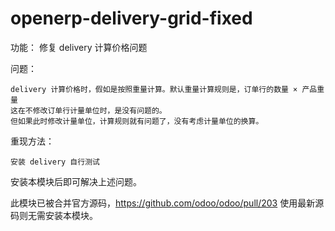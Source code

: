 openerp-delivery-grid-fixed
===========================

功能： 修复 delivery 计算价格问题

问题：

    delivery 计算价格时，假如是按照重量计算。默认重量计算规则是，订单行的数量 × 产品重量
    这在不修改订单行计量单位时，是没有问题的。
    但如果此时修改计量单位，计算规则就有问题了，没有考虑计量单位的换算。

重现方法：

    安装 delivery 自行测试

安装本模块后即可解决上述问题。


此模块已被合并官方源码，https://github.com/odoo/odoo/pull/203  使用最新源码则无需安装本模块。
